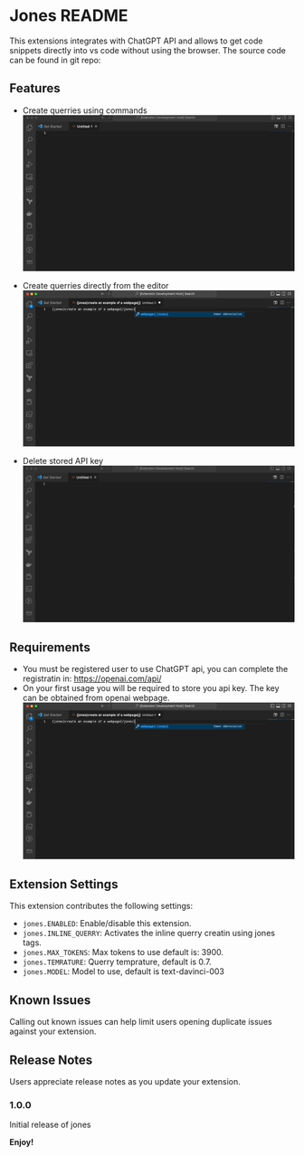 # Jones README

This extensions integrates with ChatGPT API and allows to get code snippets directly into vs code without using the browser.
The source code can be found in git repo:


## Features

* Create querries using commands <br>
![Create querry using commands](media/command_querry.gif)

* Create querries directly from the editor<br>
![Create querry using commands](media/inline_querry.gif)

* Delete stored API key<br>
![Delete stored API key](media/delete_key.gif)

## Requirements

* You must be registered user to use ChatGPT api, you can complete the registratin in: https://openai.com/api/
* On your first usage you will be required to store you api key. The key can be obtained from openai webpage.
![API Key](media/api_key.gif)

## Extension Settings

This extension contributes the following settings:

* `jones.ENABLED`: Enable/disable this extension.
* `jones.INLINE_QUERRY`: Activates the inline querry creatin using jones tags.
* `jones.MAX_TOKENS`: Max tokens to use default is: 3900.
* `jones.TEMRATURE`: Querry temprature, default is 0.7.
* `jones.MODEL`: Model to use, default is text-davinci-003

## Known Issues

Calling out known issues can help limit users opening duplicate issues against your extension.

## Release Notes

Users appreciate release notes as you update your extension.

### 1.0.0

Initial release of jones


**Enjoy!**
